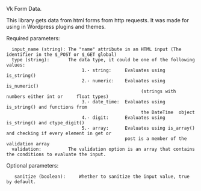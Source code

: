 Vk Form Data.

This library gets data from html forms from http requests. It was made for using 
in Wordpress plugins and themes.

Required parameters: 

      input_name (string): The "name" attribute in an HTML input (The identifier in the $_POST or $_GET global)
      type (string):       The data type, it could be one of the following values:
                                1.- string:     Evaluates using is_string()
                                2.- numeric:    Evaluates using is_numeric() 
                                                      (strings with numbers either int or     float types) 
                                3.- date_time:  Evaluates using is_string() and functions from 
                                                      the DateTime  object
                                4.- digit:      Evaluates using is_string() and ctype_digit()
                                5.- array:      Evaluates using is_array() and checking if every element in get or
                                                post is a member of the validation array
      validation:          The validation option is an array that contains the conditions to evaluate the input.

Optional parameters:

       sanitize (boolean):     Whether to sanitize the input value, true by default.
  